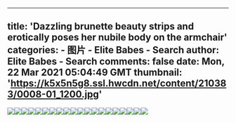 
---
title: 'Dazzling brunette beauty strips and erotically poses her nubile body on the armchair'
categories: 
    - 图片
    - Elite Babes - Search
author: Elite Babes - Search
comments: false
date: Mon, 22 Mar 2021 05:04:49 GMT
thumbnail: 'https://k5x5n5g8.ssl.hwcdn.net/content/210383/0008-01_1200.jpg'
---

<div>   
<img src="https://k5x5n5g8.ssl.hwcdn.net/content/210383/0008-01_1200.jpg" referrerpolicy="no-referrer"><img src="https://k5x5n5g8.ssl.hwcdn.net/content/210383/0008-02_1200.jpg" referrerpolicy="no-referrer"><img src="https://k5x5n5g8.ssl.hwcdn.net/content/210383/0008-03_1200.jpg" referrerpolicy="no-referrer"><img src="https://k5x5n5g8.ssl.hwcdn.net/content/210383/0008-04_1200.jpg" referrerpolicy="no-referrer"><img src="https://k5x5n5g8.ssl.hwcdn.net/content/210383/0008-05_1200.jpg" referrerpolicy="no-referrer"><img src="https://k5x5n5g8.ssl.hwcdn.net/content/210383/0008-06_1200.jpg" referrerpolicy="no-referrer"><img src="https://k5x5n5g8.ssl.hwcdn.net/content/210383/0008-07_1200.jpg" referrerpolicy="no-referrer"><img src="https://k5x5n5g8.ssl.hwcdn.net/content/210383/0008-08_1200.jpg" referrerpolicy="no-referrer"><img src="https://k5x5n5g8.ssl.hwcdn.net/content/210383/0008-09_1800.jpg" referrerpolicy="no-referrer"><img src="https://k5x5n5g8.ssl.hwcdn.net/content/210383/0008-10_1200.jpg" referrerpolicy="no-referrer"><img src="https://k5x5n5g8.ssl.hwcdn.net/content/210383/0008-11_1800.jpg" referrerpolicy="no-referrer"><img src="https://k5x5n5g8.ssl.hwcdn.net/content/210383/0008-12_1800.jpg" referrerpolicy="no-referrer"><img src="https://k5x5n5g8.ssl.hwcdn.net/content/210383/0008-13_1200.jpg" referrerpolicy="no-referrer"><img src="https://k5x5n5g8.ssl.hwcdn.net/content/210383/0008-14_1800.jpg" referrerpolicy="no-referrer"><img src="https://k5x5n5g8.ssl.hwcdn.net/content/210383/0008-15_1200.jpg" referrerpolicy="no-referrer"><img src="https://k5x5n5g8.ssl.hwcdn.net/content/210383/0008-16_1200.jpg" referrerpolicy="no-referrer"><img src="https://k5x5n5g8.ssl.hwcdn.net/content/210383/0008-17_1200.jpg" referrerpolicy="no-referrer"><img src="https://k5x5n5g8.ssl.hwcdn.net/content/210383/0008-18_1200.jpg" referrerpolicy="no-referrer"><img src="https://k5x5n5g8.ssl.hwcdn.net/content/210383/0008-19_1800.jpg" referrerpolicy="no-referrer"><img src="https://k5x5n5g8.ssl.hwcdn.net/content/210383/0008-20_1200.jpg" referrerpolicy="no-referrer">  
</div>
            